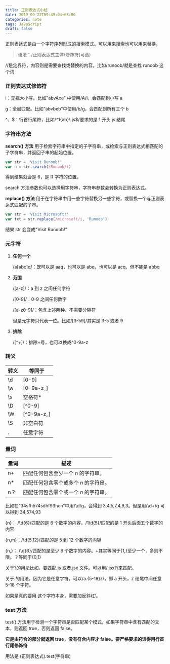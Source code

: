 ```yaml
---
title: 正则表达式小结
date: 2019-09-22T09:49:04+08:00
categories: note
tags: JavaScript
draft: false
---
```


正则表达式是由一个字符序列形成的搜索模式。可以用来搜索也可以用来替换。

> 语法：/正则表达式主体/修饰符(可选)

//是定界符，内容则是需要查找或替换的内容。比如/runoob/就是查找 runoob 这个词

<!--more-->

### 正则表达式修饰符

i：无视大小写。比如"abvAce" 中使用/A/i，会匹配到小写 a

g：全局匹配。比如“abvbeb”中使用/b/g，会匹配到所有三个 b

^、$：行首行尾符，比如/^1{ab}\.js$/要求的是 1 开头.js 结尾

### 字符串方法

**search() 方法** 用于检索字符串中指定的子字符串，或检索与正则表达式相匹配的子字符串，并返回子串的起始位置。

```javascript
var str = 'Visit Runoob!'
var n = str.search(/Runoob/i)
```

得到结果就会是 6，是 R 字符的位置。

search 方法参数也可以选择用字符串，字符串参数会转换为正则表达式。

**replace() 方法** 用于在字符串中用一些字符替换另一些字符，或替换一个与正则表达式匹配的子串。

```javascript
var str = 'Visit Microsoft!'
var txt = str.replace(/microsoft/i, 'Runoob')
```

结果 str 会变成"Visit Runoob!"

### 元字符

1. **任何一个**

   /a[abc]q/：既可以是 aaq，也可以是 abq，也可以是 acq，但不能是 abbq

2. **范围**

   /[a-z]/：a 到 z 之间任何字符

   /[0-9]/：0-9 之间任何数字

   /[a-z0-9]/：包含上述两种，不需要分隔符

   但是元字符只代表一位。比如/[3-59]/其实是 3-5 或者 9

3. **排除**

   /[\^+]/：排除+号，也可以换成\^0-9a-z

### 转义

| 转义 | 等同于     |
| ---- | ---------- |
| \d   | [0-9]      |
| \w   | [0-9a-z_]  |
| \s   | 空格符\*   |
| \D   | [^0-9]     |
| \W   | [^0-9a-z_] |
| \S   | 非空白符   |
| .    | 任意字符   |

### 量词

| 量词 | 描述                                  |
| ---- | ------------------------------------- |
| n+   | 匹配任何包含至少一个 _n_ 的字符串。   |
| n\*  | 匹配任何包含零个或多个 _n_ 的字符串。 |
| n？  | 匹配任何包含零个或一个 _n_ 的字符串。 |

比如在“34sfh574sdhf93hcn”中用/\d/g，会得到 3,4,5,7,4,9,3。但是用/\d+/g 可以得到 34,574,93

{n}： /\d{6}/匹配的是 6 个数字的内容。/1\d{5}/匹配的是 1 开头后面五个数字的内容

{n,m}：/\d{5,12}/匹配的是 5 到 12 个数字的内容

{n,}： /\d{6}/匹配的是至少 6 个数字的内容。+其实等同于{1,}至少一个，多则不限。？等同于{0,1}

关于?的用法比如，要匹配.js 或者.jsx 文件。可以用/\.jsx?/来匹配。

关于.的用法，因为它是任意字符，可以/a.{5-18}z/，即 a 开头，z 结尾中间任意 5-18 个字符。

如果是真的要用.这个字符本身，需要加反斜杠\\.

### test 方法

test() 方法用于检测一个字符串是否匹配某个模式，如果字符串中含有匹配的文本，则返回 true，否则返回 false。

**它是由符合的部分就返回 true，没有符合内容才 false。要严格要求的话得用行首行尾修饰符**

用法是 (正则表达式).test(字符串)
